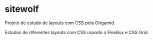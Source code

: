 # sitewolf
Projeto de estudo de layouts com CSS pela Origamid.

Estudos de diferentes layouts com CSS usando o FlexBox e CSS Grid.
